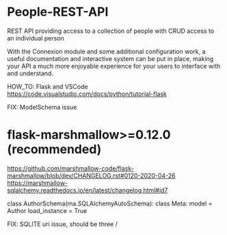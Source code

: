 # People-REST-API
REST API providing access to a collection of people with CRUD access to an individual person

With the Connexion module and some additional configuration work, a useful documentation and interactive system 
can be put in place, making your API a much more enjoyable experience for your users to interface with and understand.

HOW_TO: Flask and VSCode
https://code.visualstudio.com/docs/python/tutorial-flask

FIX: ModelSchema issue

# flask-marshmallow>=0.12.0 (recommended)
https://github.com/marshmallow-code/flask-marshmallow/blob/dev/CHANGELOG.rst#0120-2020-04-26
https://marshmallow-sqlalchemy.readthedocs.io/en/latest/changelog.html#id7

class AuthorSchema(ma.SQLAlchemyAutoSchema):
    class Meta:
        model = Author
        load_instance = True

FIX: SQLITE uri issue, should be three /
